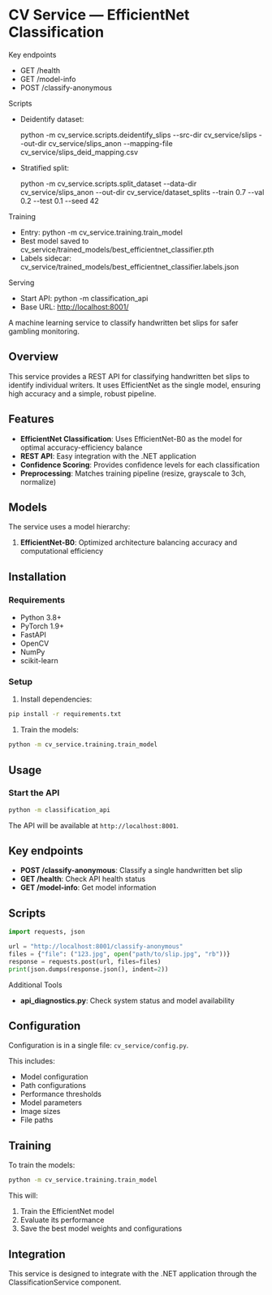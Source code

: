 # CV Service — EfficientNet Classification

Key endpoints

- GET /health
- GET /model-info
- POST /classify-anonymous

Scripts

- Deidentify dataset:

  python -m cv_service.scripts.deidentify_slips --src-dir cv_service/slips --out-dir cv_service/slips_anon --mapping-file cv_service/slips_deid_mapping.csv

- Stratified split:

  python -m cv_service.scripts.split_dataset --data-dir cv_service/slips_anon --out-dir cv_service/dataset_splits --train 0.7 --val 0.2 --test 0.1 --seed 42

Training

- Entry: python -m cv_service.training.train_model
- Best model saved to cv_service/trained_models/best_efficientnet_classifier.pth
- Labels sidecar: cv_service/trained_models/best_efficientnet_classifier.labels.json

Serving

- Start API: python -m classification_api
- Base URL: <http://localhost:8001/>

A machine learning service to classify handwritten bet slips for safer gambling monitoring.

## Overview

This service provides a REST API for classifying handwritten bet slips to identify individual writers. It uses EfficientNet as the single model, ensuring high accuracy and a simple, robust pipeline.

## Features

- **EfficientNet Classification**: Uses EfficientNet-B0 as the model for optimal accuracy-efficiency balance
- **REST API**: Easy integration with the .NET application
- **Confidence Scoring**: Provides confidence levels for each classification
- **Preprocessing**: Matches training pipeline (resize, grayscale to 3ch, normalize)


## Models

The service uses a model hierarchy:

1. **EfficientNet-B0**: Optimized architecture balancing accuracy and computational efficiency

## Installation

### Requirements

- Python 3.8+
- PyTorch 1.9+
- FastAPI
- OpenCV
- NumPy
- scikit-learn

### Setup

1. Install dependencies:

```bash
pip install -r requirements.txt
```

1. Train the models:

```bash
python -m cv_service.training.train_model
```

## Usage

### Start the API

```bash
python -m classification_api
```

The API will be available at `http://localhost:8001`.

## Key endpoints

- **POST /classify-anonymous**: Classify a single handwritten bet slip
- **GET /health**: Check API health status
- **GET /model-info**: Get model information

## Scripts

```python
import requests, json

url = "http://localhost:8001/classify-anonymous"
files = {"file": ("123.jpg", open("path/to/slip.jpg", "rb"))}
response = requests.post(url, files=files)
print(json.dumps(response.json(), indent=2))
```

Additional Tools

- **api_diagnostics.py**: Check system status and model availability

## Configuration

Configuration is in a single file: `cv_service/config.py`.

This includes:

- Model configuration
- Path configurations
- Performance thresholds
- Model parameters
- Image sizes
- File paths

## Training

To train the models:

```bash
python -m cv_service.training.train_model
```

This will:

1. Train the EfficientNet model
2. Evaluate its performance
3. Save the best model weights and configurations

## Integration

This service is designed to integrate with the .NET application through the ClassificationService component.

